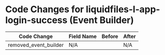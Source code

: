 # Code Changes for liquidfiles-l-app-login-success (Event Builder)

| Code Change | Field Name | Before | After |
|-------------|------------|--------|-------|
| removed_event_builder | N/A |  | N/A |